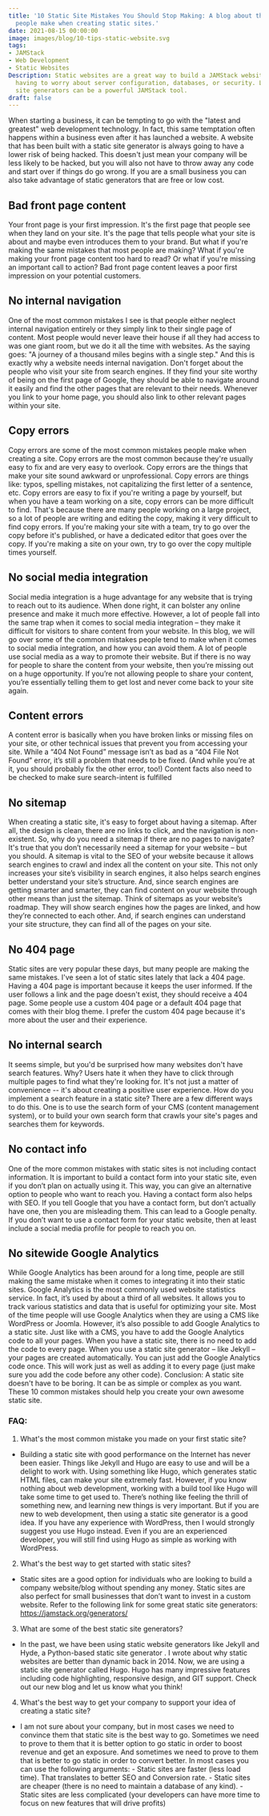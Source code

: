 ```yaml
---
title: '10 Static Site Mistakes You Should Stop Making: A blog about the common mistakes
  people make when creating static sites.'
date: 2021-08-15 00:00:00
image: images/blog/10-tips-static-website.svg
tags:
- JAMStack
- Web Development
- Static Websites
Description: Static websites are a great way to build a JAMStack websitesite without
  having to worry about server configuration, databases, or security. Learn why static
  site generators can be a powerful JAMStack tool.
draft: false
---
```


When starting a business, it can be tempting to go with the "latest and greatest" web development technology. In fact, this same temptation often happens within a business even after it has launched a website. A website that has been built with a static site generator is always going to have a lower risk of being hacked. This doesn't just mean your company will be less likely to be hacked, but you will also not have to throw away any code and start over if things do go wrong. If you are a small business you can also take advantage of static generators that are free or low cost.


## Bad front page content
Your front page is your first impression. It's the first page that people see when they land on your site. It's the page that tells people what your site is about and maybe even introduces them to your brand. But what if you're making the same mistakes that most people are making? What if you're making your front page content too hard to read? Or what if you're missing an important call to action? Bad front page content leaves a poor first impression on your potential customers.  
## No internal navigation
One of the most common mistakes I see is that people either neglect internal navigation entirely or they simply link to their single page of content. Most people would never leave their house if all they had access to was one giant room, but we do it all the time with websites. As the saying goes: "A journey of a thousand miles begins with a single step." And this is exactly why a website needs internal navigation. Don't forget about the people who visit your site from search engines. If they find your site worthy of being on the first page of Google, they should be able to navigate around it easily and find the other pages that are relevant to their needs. Whenever you link to your home page, you should also link to other relevant pages within your site.

## Copy errors
Copy errors are some of the most common mistakes people make when creating a site. Copy errors are the most common because they're usually easy to fix and are very easy to overlook. Copy errors are the things that make your site sound awkward or unprofessional. Copy errors are things like: typos, spelling mistakes, not capitalizing the first letter of a sentence, etc. Copy errors are easy to fix if you're writing a page by yourself, but when you have a team working on a site, copy errors can be more difficult to find. That's because there are many people working on a large project, so a lot of people are writing and editing the copy, making it very difficult to find copy errors. If you're making your site with a team, try to go over the copy before it's published, or have a dedicated editor that goes over the copy. If you're making a site on your own, try to go over the copy multiple times yourself.
## No social media integration
Social media integration is a huge advantage for any website that is trying to reach out to its audience. When done right, it can bolster any online presence and make it much more effective. However, a lot of people fall into the same trap when it comes to social media integration – they make it difficult for visitors to share content from your website. In this blog, we will go over some of the common mistakes people tend to make when it comes to social media integration, and how you can avoid them. A lot of people use social media as a way to promote their website. But if there is no way for people to share the content from your website, then you’re missing out on a huge opportunity. If you’re not allowing people to share your content, you’re essentially telling them to get lost and never come back to your site again.
## Content errors
A content error is basically when you have broken links or missing files on your site, or other technical issues that prevent you from accessing your site. While a “404 Not Found” message isn’t as bad as a “404 File Not Found” error, it’s still a problem that needs to be fixed. (And while you’re at it, you should probably fix the other error, too!)  Content facts also need to be checked to make sure search-intent is fulfilled
## No sitemap
When creating a static site, it's easy to forget about having a sitemap. After all, the design is clean, there are no links to click, and the navigation is non-existent. So, why do you need a sitemap if there are no pages to navigate? It's true that you don’t necessarily need a sitemap for your website – but you should. A sitemap is vital to the SEO of your website because it allows search engines to crawl and index all the content on your site. This not only increases your site’s visibility in search engines, it also helps search engines better understand your site’s structure. And, since search engines are getting smarter and smarter, they can find content on your website through other means than just the sitemap. Think of sitemaps as your website’s roadmap. They will show search engines how the pages are linked, and how they’re connected to each other. And, if search engines can understand your site structure, they can find all of the pages on your site.
## No 404 page
Static sites are very popular these days, but many people are making the same mistakes. I've seen a lot of static sites lately that lack a 404 page. Having a 404 page is important because it keeps the user informed. If the user follows a link and the page doesn't exist, they should receive a 404 page. Some people use a custom 404 page or a default 404 page that comes with their blog theme. I prefer the custom 404 page because it's more about the user and their experience.
## No internal search
It seems simple, but you'd be surprised how many websites don't have search features. Why? Users hate it when they have to click through multiple pages to find what they're looking for. It's not just a matter of convenience -- it's about creating a positive user experience. How do you implement a search feature in a static site? There are a few different ways to do this. One is to use the search form of your CMS (content management system), or to build your own search form that crawls your site's pages and searches them for keywords.

## No contact info
One of the more common mistakes with static sites is not including contact information. It is important to build a contact form into your static site, even if you don’t plan on actually using it. This way, you can give an alternative option to people who want to reach you. Having a contact form also helps with SEO. If you tell Google that you have a contact form, but don’t actually have one, then you are misleading them. This can lead to a Google penalty. If you don’t want to use a contact form for your static website, then at least include a social media profile for people to reach you on.
## No sitewide Google Analytics
While Google Analytics has been around for a long time, people are still making the same mistake when it comes to integrating it into their static sites. Google Analytics is the most commonly used website statistics service. In fact, it’s used by about a third of all websites. It allows you to track various statistics and data that is useful for optimizing your site. Most of the time people will use Google Analytics when they are using a CMS like WordPress or Joomla. However, it’s also possible to add Google Analytics to a static site. Just like with a CMS, you have to add the Google Analytics code to all your pages. When you have a static site, there is no need to add the code to every page. When you use a static site generator – like Jekyll – your pages are created automatically. You can just add the Google Analytics code once. This will work just as well as adding it to every page (just make sure you add the code before any other code).
Conclusion: A static site doesn't have to be boring. It can be as simple or complex as you want. These 10 common mistakes should help you create your own awesome static site.

### FAQ:
1. What's the most common mistake you made on your first static site?
- Building a static site with good performance on the Internet has never been easier. Things like Jekyll and Hugo are easy to use and will be a delight to work with. Using something like Hugo, which generates static HTML files, can make your site extremely fast. However, if you know nothing about web development, working with a build tool like Hugo will take some time to get used to. There’s nothing like feeling the thrill of something new, and learning new things is very important. But if you are new to web development, then using a static site generator is a good idea. If you have any experience with WordPress, then I would strongly suggest you use Hugo instead. Even if you are an experienced developer, you will still find using Hugo as simple as working with WordPress.
2. What's the best way to get started with static sites?
- Static sites are a good option for individuals who are looking to build a company website/blog without spending any money. Static sites are also perfect for small businesses that don’t want to invest in a custom website.  Refer to the following link for some great static site generators: https://jamstack.org/generators/
3. What are some of the best static site generators?
- In the past, we have been using static website generators like Jekyll and Hyde, a Python-based static site generator . I wrote about why static websites are better than dynamic back in 2014. Now, we are using a static site generator called Hugo. Hugo has many impressive features including code highlighting, responsive design, and GIT support. Check out our new blog and let us know what you think!
4. What's the best way to get your company to support your idea of creating a static site?
- I am not sure about your company, but in most cases we need to convince them that static site is the best way to go. Sometimes we need to prove to them that it is better option to go static in order to boost revenue and get an exposure. And sometimes we need to prove to them that is better to go static in order to convert better. In most cases you can use the following arguments: - Static sites are faster (less load time). That translates to better SEO and Conversion rate. - Static sites are cheaper (there is no need to maintain a database of any kind). - Static sites are less complicated (your developers can have more time to focus on new features that will drive profits)

